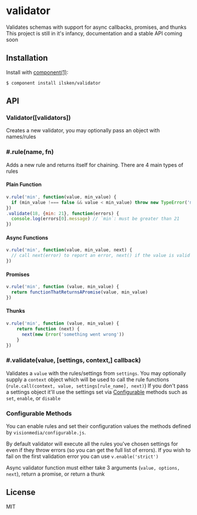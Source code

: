 
# validator

  Validates schemas with support for async callbacks, promises, and thunks
  This project is still in it's infancy, documentation and a stable API coming soon

## Installation

  Install with [component(1)](http://component.io):

    $ component install ilsken/validator

## API

### Validator([validators])
Creates a new validator, you may optionally pass an object with names/rules

### #.rule(name, fn)
Adds a new rule and returns itself for chaining. There are 4 main types of rules
#### Plain Function
```javascript
v.rule('min', function(value, min_value) {
  if (min_value !=== false && value < min_value) throw new TypeError('must be greater than ' + min_value)
})
.validate(18, {min: 21}, function(errors) {
  console.log(errors[0].message) // `min`: must be greater than 21
})
```
#### Async Functions
```javascript
v.rule('min', function(value, min_value, next) {
  // call next(error) to report an error, next() if the value is valid
})
```
#### Promises
```javascript
v.rule('min', function (value, min_value) {
  return functionThatReturnsAPromise(value, min_value)
})
```

#### Thunks
```javascript
v.rule('min', function (value, min_value) {
    return function (next) {
      next(new Error('something went wrong'))
    }
})
```

### #.validate(value, [settings, context,] callback)
Validates a `value` with the rules/settings from `settings`. 
You may optionally supply a `context` object which will be used to call the rule functions (`rule.call(context, value, settings[rule_name], next)`)
If you don't pass a settings object it'll use the settings set via [Configurable](http://github.com/visionmedia/configurable.js) methods such as `set`, `enable`, or `disable`

### Configurable Methods
You can enable rules and set their configuration values the methods defined by `visionmedia/configurable.js`.

By default validator will execute all the rules you've chosen settings for even if they throw errors (so you can get the full list of errors). If you wish to fail on the first validation error you can use `v.enable('strict')`

Async validator function must either take 3 arguments (`value, options, next`), return a promise, or return a thunk


## License

  MIT
